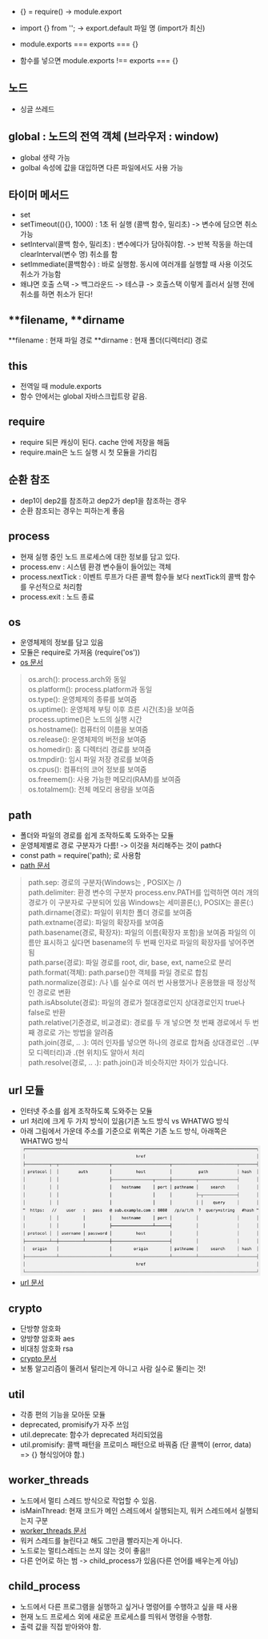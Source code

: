- {} = require() -> module.export
- import {} from ''; -> export.default 파일 명 (import가 최신)

- module.exports === exports === {}
- 함수를 넣으면 module.exports !== exports === {}

## 노드

- 싱글 쓰레드

## global : 노드의 전역 객체 (브라우저 : window)

- global 생략 가능
- golbal 속성에 값을 대입하면 다른 파일에서도 사용 가능

## 타이머 메서드

- set
- setTimeout((){}, 1000) : 1초 뒤 실행 (콜백 함수, 밀리초) -> 변수에 담으면 취소가능
- setInterval(콜백 함수, 밀리초) : 변수에다가 담아줘야함. -> 반복 작동을 하는데 clearInterval(변수 명) 취소를 함
- setImmediate(콜백함수) : 바로 실행함. 동시에 여러개를 실행할 때 사용 이것도 취소가 가능함
- 왜냐면 호출 스택 -> 백그라운드 -> 테스큐 -> 호출스택 이렇게 흘러서 실행 전에 취소를 하면 취소가 된다!

## **filename, **dirname

**filename : 현재 파일 경로
**dirname : 현재 폴더(디렉터리) 경로

## this

- 전역일 때 module.exports
- 함수 안에서는 global 자바스크립트랑 같음.

## require

- require 되믄 캐싱이 된다. cache 안에 저장을 해둠
- require.main은 노드 실행 시 첫 모듈을 가리킴

## 순환 참조

- dep1이 dep2를 참조하고 dep2가 dep1을 참조하는 경우
- 순환 참조되는 경우는 피하는게 좋음

## process

- 현재 실행 중인 노드 프로세스에 대한 정보를 담고 있다.
- process.env : 시스템 환경 변수들이 들어있는 객체
- process.nextTick : 이벤트 루프가 다른 콜백 함수들 보다 nextTick의 콜백 함수를 우선적으로 처리함
- process.exit : 노드 종료

## os

- 운영체제의 정보를 담고 있음
- 모듈은 require로 가져옴 (require('os'))
- [os 문서](https://nodejs.org/dist/latest-v16.x/docs/api/os.html)

> os.arch(): process.arch와 동일<br>
> os.platform(): process.platform과 동일<br>
> os.type(): 운영체제의 종류를 보여줌<br>
> os.uptime(): 운영체제 부팅 이후 흐른 시간(초)을 보여줌<br>
> process.uptime()은 노드의 실행 시간<br>
> os.hostname(): 컴퓨터의 이름을 보여줌<br>
> os.release(): 운영체제의 버전을 보여줌<br>
> os.homedir(): 홈 디렉터리 경로를 보여줌<br>
> os.tmpdir(): 임시 파일 저장 경로를 보여줌<br>
> os.cpus(): 컴퓨터의 코어 정보를 보여줌<br>
> os.freemem(): 사용 가능한 메모리(RAM)를 보여줌<br>
> os.totalmem(): 전체 메모리 용량을 보여줌<br>

## path

- 폴더와 파일의 경로를 쉽게 조작하도록 도와주는 모듈
- 운영체제별로 경로 구분자가 다름! -> 이것을 처리해주는 것이 path다
- const path = require('path); 로 사용함
- [path 문서](https://nodejs.org/dist/latest-v16.x/docs/api/path.html)

> path.sep: 경로의 구분자(Windows는 \, POSIX는 /) <br>
> path.delimiter: 환경 변수의 구분자
> process.env.PATH를 입력하면 여러 개의 경로가 이 구분자로 구분되어 있음
> Windows는 세미콜론(;), POSIX는 콜론(:)<br>
> path.dirname(경로): 파일이 위치한 폴더 경로를 보여줌<br>
> path.extname(경로): 파일의 확장자를 보여줌<br>
> path.basename(경로, 확장자): 파일의 이름(확장자 포함)을 보여줌 파일의 이름만 표시하고 싶다면 basename의 두 번째 인자로 파일의 확장자를 넣어주면 됨<br>
> path.parse(경로): 파일 경로를 root, dir, base, ext, name으로 분리<br>
> path.format(객체): path.parse()한 객체를 파일 경로로 합침<br>
> path.normalize(경로): /나 \를 실수로 여러 번 사용했거나 혼용했을 때 정상적인 경로로 변환<br>
> path.isAbsolute(경로): 파일의 경로가 절대경로인지 상대경로인지 true나 false로 반환<br>
> path.relative(기준경로, 비교경로): 경로를 두 개 넣으면 첫 번째 경로에서 두 번째 경로로 가는 방법을 알려줌<br>
> path.join(경로, .. .): 여러 인자를 넣으면 하나의 경로로 합쳐줌 상대경로인 ..(부모 디렉터리)과 .(현 위치)도 알아서 처리<br>
> path.resolve(경로, .. .): path.join()과 비슷하지만 차이가 있습니다.

## url 모듈

- 인터넷 주소를 쉽게 조작하도록 도와주는 모듈
- url 처리에 크게 두 가지 방식이 있음(기존 노드 방식 vs WHATWG 방식
- 아래 그림에서 가운데 주소를 기준으로 위쪽은 기존 노드 방식, 아래쪽은 WHATWG 방식
  ![url](./images/url.png)
- [url 문서](https://nodejs.org/dist/latest-v16.x/docs/api/url.html)

## crypto

- 단방향 암호화
- 양방향 암호화 aes
- 비대칭 암호화 rsa
- [crypto 문서](https://nodejs.org/dist/latest-v16.x/docs/api/crypto.html)
- 보통 알고리즘이 뚤려서 털리는게 아니고 사람 실수로 뚤리는 것!

## util

- 각종 편의 기능을 모아둔 모듈
- deprecated, promisify가 자주 쓰임
- util.deprecate: 함수가 deprecated 처리되었음
- util.promisify: 콜백 패턴을 프로미스 패턴으로 바꿔줌
  (단 콜백이 (error, data) => {} 형식잉어야 함.)

## worker_threads

- 노드에서 멀티 스레드 방식으로 작업할 수 있음.
- isMainThread: 현재 코드가 메인 스레드에서 실행되는지, 워커 스레드에서 실행되는지 구분
- [worker_threads 문서](https://nodejs.org/dist/latest-v16.x/docs/api/worker_threads.html)
- 워커 스레드를 늘린다고 해도 그만큼 빨라지는게 아니다.
- 노드로는 멀티스레드는 쓰지 않는 것이 좋음!!
- 다른 언어로 하는 범 -> child_process가 있음(다른 언어를 배우는게 아님)

## child_process

- 노드에서 다른 프로그램을 실행하고 싶거나 명령어를 수행하고 싶을 때 사용
- 현재 노드 프로세스 외에 새로운 프로세스를 띄워서 명령을 수행함.
- 출력 값을 직접 받아와야 함.
